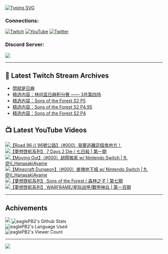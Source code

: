 <!--### Hello people, I'm EaglePB2 - The one who building something for fun 👋
Thank you for standby for this profile.   
The purpose of this profile is coming soon.   
You may come back later, as you wish if this readme.md is updated.   -->

<a href="https://git.io/typing-svg"><img src="https://readme-typing-svg.herokuapp.com?font=Fira+Code&duration=1000&pause=5000&vCenter=true&random=false&width=500&lines=%F0%9F%91%8B+Hello+Everyone%2C+I'm+EaglePB2.;%F0%9F%99%87+Thank+you+for+stopping+by+my+profile.+;%F0%9F%94%AD+%3D%3D%3D%3D+%F0%9F%94%AD;%F0%9F%91%8B+%E4%BD%A0%E5%A5%BD%EF%BC%8C%E6%AD%A1%E8%BF%8E%E4%BE%86%E5%88%B0%E6%88%91%E7%9A%84%E4%BB%A3%E7%A2%BC%E5%BA%AB%E3%80%82;%F0%9F%99%87+%E6%84%9F%E8%AC%9D%E5%89%8D%E4%BE%86%E5%8F%83%E8%A7%80%E5%B0%8F%E5%B1%8B+owo~" alt="Typing SVG" /></a>

### Connections:

[![Twitch](https://img.shields.io/badge/Twitch-9347FF?style=flat-square&logo=twitch&logoColor=white)](https://www.twitch.tv/eaglepb2)
[![YouTube](https://img.shields.io/badge/YouTube-%23FF0000.svg?style=flat-square&logo=YouTube&logoColor=white)](https://www.youtube.com/eaglepb2)
[![Twitter](https://img.shields.io/badge/Twitter-%231DA1F2.svg?style=flat-square&logo=Twitter&logoColor=white)](https://twitter.com/eaglepb2)

### Discord Server:

[![](https://invidget.switchblade.xyz/qKrub9b?theme=dark&language=ch)](https://discord.gg/qKrub9b)

---

## 👾 Latest Twitch Stream Archives
<!-- TWITCH:START -->
- [問就是日麻](https://www.twitch.tv/videos/2109511433)
- [精选内容：林间盃日麻积分赛 —— 3月第四场](https://www.twitch.tv/videos/2107423237)
- [精选内容：Sons of the Forest S2 P5](https://www.twitch.tv/videos/2107422956)
- [精选内容：Sons of the Forest S2 P4.95](https://www.twitch.tv/videos/2107422703)
- [精选内容：Sons of the Forest S2 P4](https://www.twitch.tv/videos/2107422460)
<!-- TWITCH:END -->



## 📺 Latest YouTube Videos
<!-- YOUTUBE:START -->
<!-- YOUTUBE:END -->

<!-- BEGIN YOUTUBE-CARDS -->
<a href="https://www.youtube.com/watch?v=EghU87k4VTQ">
  <picture>
    <source media="(prefers-color-scheme: dark)" srcset="https://ytcards.demolab.com/?id=EghU87k4VTQ&title=%E3%80%90Road+96+%2F%2F+96%E8%99%9F%E5%85%AC%E8%B7%AF%E3%80%91%EF%BC%88%23000%EF%BC%89%E6%88%91%E8%A6%81%E9%80%83%E9%9B%A2%E9%80%99%E5%80%8B%E9%AC%BC%E5%9C%B0%E6%96%B9%EF%BC%81&lang=zh&timestamp=1712398610&background_color=%230d1117&title_color=%23ffffff&stats_color=%23dedede&max_title_lines=1&width=250&border_radius=5&duration=10860">
    <img src="https://ytcards.demolab.com/?id=EghU87k4VTQ&title=%E3%80%90Road+96+%2F%2F+96%E8%99%9F%E5%85%AC%E8%B7%AF%E3%80%91%EF%BC%88%23000%EF%BC%89%E6%88%91%E8%A6%81%E9%80%83%E9%9B%A2%E9%80%99%E5%80%8B%E9%AC%BC%E5%9C%B0%E6%96%B9%EF%BC%81&lang=zh&timestamp=1712398610&background_color=%23ffffff&title_color=%2324292f&stats_color=%2357606a&max_title_lines=1&width=250&border_radius=5&duration=10860" alt="【Road 96 // 96號公路】（#000）我要逃離這個鬼地方！" title="【Road 96 // 96號公路】（#000）我要逃離這個鬼地方！">
  </picture>
</a>
<a href="https://www.youtube.com/watch?v=3eDWKEDsDp4">
  <picture>
    <source media="(prefers-color-scheme: dark)" srcset="https://ytcards.demolab.com/?id=3eDWKEDsDp4&title=%E3%80%90%E5%A4%A2%E6%83%B3%E5%95%93%E8%88%AA%E7%B3%BB%E5%88%97%E3%80%91+7+Days+2+Die+%2F+%E4%B8%83%E6%97%A5%E6%AE%BA+%7C+%E7%AC%AC%E4%B8%80%E6%9C%9F&lang=zh&timestamp=1712315457&background_color=%230d1117&title_color=%23ffffff&stats_color=%23dedede&max_title_lines=1&width=250&border_radius=5&duration=15312">
    <img src="https://ytcards.demolab.com/?id=3eDWKEDsDp4&title=%E3%80%90%E5%A4%A2%E6%83%B3%E5%95%93%E8%88%AA%E7%B3%BB%E5%88%97%E3%80%91+7+Days+2+Die+%2F+%E4%B8%83%E6%97%A5%E6%AE%BA+%7C+%E7%AC%AC%E4%B8%80%E6%9C%9F&lang=zh&timestamp=1712315457&background_color=%23ffffff&title_color=%2324292f&stats_color=%2357606a&max_title_lines=1&width=250&border_radius=5&duration=15312" alt="【夢想啓航系列】 7 Days 2 Die / 七日殺 | 第一期" title="【夢想啓航系列】 7 Days 2 Die / 七日殺 | 第一期">
  </picture>
</a>
<a href="https://www.youtube.com/watch?v=S4gVjy3D4Fg">
  <picture>
    <source media="(prefers-color-scheme: dark)" srcset="https://ytcards.demolab.com/?id=S4gVjy3D4Fg&title=%E3%80%90Moving+Out%E3%80%91%EF%BC%88%23000%EF%BC%89%E8%83%A1%E9%AC%A7%E6%90%AC%E5%AE%B6+w%2F+Nintendo+Switch+%7C+ft.+%40V_HanasakiAyame&lang=zh&timestamp=1712249577&background_color=%230d1117&title_color=%23ffffff&stats_color=%23dedede&max_title_lines=1&width=250&border_radius=5&duration=3589">
    <img src="https://ytcards.demolab.com/?id=S4gVjy3D4Fg&title=%E3%80%90Moving+Out%E3%80%91%EF%BC%88%23000%EF%BC%89%E8%83%A1%E9%AC%A7%E6%90%AC%E5%AE%B6+w%2F+Nintendo+Switch+%7C+ft.+%40V_HanasakiAyame&lang=zh&timestamp=1712249577&background_color=%23ffffff&title_color=%2324292f&stats_color=%2357606a&max_title_lines=1&width=250&border_radius=5&duration=3589" alt="【Moving Out】（#000）胡鬧搬家 w/ Nintendo Switch | ft. @V_HanasakiAyame" title="【Moving Out】（#000）胡鬧搬家 w/ Nintendo Switch | ft. @V_HanasakiAyame">
  </picture>
</a>
<a href="https://www.youtube.com/watch?v=9Z8PaFopgiA">
  <picture>
    <source media="(prefers-color-scheme: dark)" srcset="https://ytcards.demolab.com/?id=9Z8PaFopgiA&title=%E3%80%90Minecraft+Dungeon%E3%80%91%EF%BC%88%23000%EF%BC%89%E9%BA%A5%E5%A1%8A%E5%9C%B0%E4%B8%8B%E5%9F%8E+w%2F+Nintendo+Switch+%7C+ft.+%40V_HanasakiAyame&lang=zh&timestamp=1712214647&background_color=%230d1117&title_color=%23ffffff&stats_color=%23dedede&max_title_lines=1&width=250&border_radius=5&duration=8652">
    <img src="https://ytcards.demolab.com/?id=9Z8PaFopgiA&title=%E3%80%90Minecraft+Dungeon%E3%80%91%EF%BC%88%23000%EF%BC%89%E9%BA%A5%E5%A1%8A%E5%9C%B0%E4%B8%8B%E5%9F%8E+w%2F+Nintendo+Switch+%7C+ft.+%40V_HanasakiAyame&lang=zh&timestamp=1712214647&background_color=%23ffffff&title_color=%2324292f&stats_color=%2357606a&max_title_lines=1&width=250&border_radius=5&duration=8652" alt="【Minecraft Dungeon】（#000）麥塊地下城 w/ Nintendo Switch | ft. @V_HanasakiAyame" title="【Minecraft Dungeon】（#000）麥塊地下城 w/ Nintendo Switch | ft. @V_HanasakiAyame">
  </picture>
</a>
<a href="https://www.youtube.com/watch?v=omaVt0fK8Pw">
  <picture>
    <source media="(prefers-color-scheme: dark)" srcset="https://ytcards.demolab.com/?id=omaVt0fK8Pw&title=%E3%80%90%E5%A4%A2%E6%83%B3%E5%95%93%E8%88%AA%E7%B3%BB%E5%88%97%E3%80%91+Sons+of+the+Forest+%2F+%E6%A3%AE%E6%9E%97%E4%B9%8B%E5%AD%90+%7C+%E7%AC%AC%E4%B8%83%E6%9C%9F&lang=zh&timestamp=1712120885&background_color=%230d1117&title_color=%23ffffff&stats_color=%23dedede&max_title_lines=1&width=250&border_radius=5&duration=9536">
    <img src="https://ytcards.demolab.com/?id=omaVt0fK8Pw&title=%E3%80%90%E5%A4%A2%E6%83%B3%E5%95%93%E8%88%AA%E7%B3%BB%E5%88%97%E3%80%91+Sons+of+the+Forest+%2F+%E6%A3%AE%E6%9E%97%E4%B9%8B%E5%AD%90+%7C+%E7%AC%AC%E4%B8%83%E6%9C%9F&lang=zh&timestamp=1712120885&background_color=%23ffffff&title_color=%2324292f&stats_color=%2357606a&max_title_lines=1&width=250&border_radius=5&duration=9536" alt="【夢想啓航系列】 Sons of the Forest / 森林之子 | 第七期" title="【夢想啓航系列】 Sons of the Forest / 森林之子 | 第七期">
  </picture>
</a>
<a href="https://www.youtube.com/watch?v=dFKPOgPQHiQ">
  <picture>
    <source media="(prefers-color-scheme: dark)" srcset="https://ytcards.demolab.com/?id=dFKPOgPQHiQ&title=%E3%80%90%E5%A4%A2%E6%83%B3%E5%95%93%E8%88%AA%E7%B3%BB%E5%88%97%E3%80%91+WARFRAME%2F%E6%98%9F%E9%99%85%E6%88%98%E7%94%B2%2F%E6%88%B0%E7%94%B2%E7%A5%9E%E5%85%B5+%7C+%E7%AC%AC%E4%B8%80%E7%99%BE%E6%9C%9F&lang=zh&timestamp=1712044564&background_color=%230d1117&title_color=%23ffffff&stats_color=%23dedede&max_title_lines=1&width=250&border_radius=5&duration=18834">
    <img src="https://ytcards.demolab.com/?id=dFKPOgPQHiQ&title=%E3%80%90%E5%A4%A2%E6%83%B3%E5%95%93%E8%88%AA%E7%B3%BB%E5%88%97%E3%80%91+WARFRAME%2F%E6%98%9F%E9%99%85%E6%88%98%E7%94%B2%2F%E6%88%B0%E7%94%B2%E7%A5%9E%E5%85%B5+%7C+%E7%AC%AC%E4%B8%80%E7%99%BE%E6%9C%9F&lang=zh&timestamp=1712044564&background_color=%23ffffff&title_color=%2324292f&stats_color=%2357606a&max_title_lines=1&width=250&border_radius=5&duration=18834" alt="【夢想啓航系列】 WARFRAME/星际战甲/戰甲神兵 | 第一百期" title="【夢想啓航系列】 WARFRAME/星际战甲/戰甲神兵 | 第一百期">
  </picture>
</a>
<!-- END YOUTUBE-CARDS -->

---

## Achivements
[![](https://github-profile-trophy.vercel.app/?username=eaglepb2&theme=monokai&no-bg=true&&title=Repositories,Issues,Commit,MultiLanguage)](https://github.com/anuraghazra/github-readme-stats)
<img align="center" alt="eaglePB2's Github Stats" src="https://github-readme-stats.vercel.app/api?username=eaglePB2&show_icons=true&hide_border=true&theme=merko" />
<br>
<img align="center" alt="eaglePB2's Language Used" src="https://github-readme-stats.vercel.app/api/top-langs/?username=eaglePB2&show_icons=true&hide_border=true&theme=merko&layout=compact&langs_count=8" />
<br>
<img align="center" alt="eaglePB2's Viewer Count" src="https://visitcount.itsvg.in/api?id=eaglepb2&label=Profile%20Views&color=3&icon=5&pretty=true" />

<hr>

<!-- RANDOMQUOTE:START -->
![](https://quotes-github-readme.vercel.app/api?type=horizontal&theme=merko)
<!-- RANDOMQUOTE:END -->


<!--
       _____   _   _   _____       _____   _   _   ____   
      |_   _| | | | | |  ___|     |  ___| | \ | | |  _  \  
        | |   | |_| | | |___      | |___  |  \| | | | | | 
        | |   |  _  | |  ___|     |  ___| |     | | | | | 
        | |   | | | | | |___      | |___  | |\  | | |_| | 
        |_|   |_| |_| |_____|     |_____| |_| \_| |____ / 
      
-->
